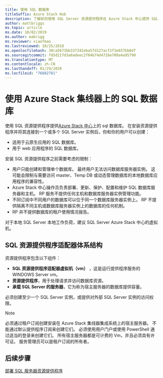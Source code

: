```yaml
---
title: 使用 SQL 数据库
titleSuffix: Azure Stack Hub
description: 了解如何使用 SQL Server 资源提供程序在 Azure Stack 中心提供 SQL 数据库即服务。
author: mattbriggs
ms.topic: article
ms.date: 10/02/2019
ms.author: mabrigg
ms.reviewer: xiaofmao
ms.lastreviewed: 10/25/2018
ms.openlocfilehash: 30ca5673bb337342eba57d127acf2f3e657bb8df
ms.sourcegitcommit: fd5d217d3a8adeec2f04b74d4728e709a4a95790
ms.translationtype: MT
ms.contentlocale: zh-CN
ms.lasthandoff: 01/29/2020
ms.locfileid: "76882781"
---
```

# <a name="use-sql-databases-on-azure-stack-hub"></a>使用 Azure Stack 集线器上的 SQL 数据库

使用 SQL 资源提供程序提供[Azure Stack 中心](azure-stack-overview.md)上的 sql 数据库。 在安装资源提供程序并将其连接到一个或多个 SQL Server 实例后，你和你的用户可以创建：

- 适用于云原生应用的 SQL 数据库。
- 用于 web 应用程序的 SQL 数据库。

安装 SQL 资源提供程序之前需要考虑的限制：

- 用户只能创建和管理单个数据库。 最终用户无法访问数据库服务器实例。 这可能会限制与需要访问 master、Temp DB 或动态管理数据库的本地数据库应用程序的兼容性。
- Azure Stack 中心操作员负责部署、更新、保护、配置和维护 SQL 数据库服务器和主机。 RP 服务不提供任何主机和数据库服务器实例管理功能。
- 不同订阅中不同用户的数据库可以位于同一个数据库服务器实例上。 RP 不提供隔离不同主机或数据库服务器实例上的数据库的任何机制。
- RP 并不提供数据库的租户使用情况报告。

对于本地 SQL Server 本地工作负荷，建议 SQL Server Azure Stack 中心的虚拟机。

## <a name="sql-resource-provider-adapter-architecture"></a>SQL 资源提供程序适配器体系结构

资源提供程序包含以下组件：

- **SQL 资源提供程序适配器虚拟机（vm）** ，这是运行提供程序服务的 WINDOWS Server vm。
- **资源提供程序**，用于处理请求并访问数据库资源。
- **承载 SQL Server 的服务器**，它为称为宿主服务器的数据库提供容量。

必须创建至少一个 SQL Server 实例，或提供对外部 SQL Server 实例的访问权限。

> [!NOTE]
> 必须通过租户订阅创建安装在 Azure Stack 集线器集成系统上的宿主服务器。 不能通过默认提供程序订阅来创建它们。 必须使用用户门户或使用 PowerShell 通过适当的登录来创建它们。 所有宿主服务器都是可计费的 Vm，并且必须具有许可证。 服务管理员可以是租户订阅的所有者。

## <a name="next-steps"></a>后续步骤

[部署 SQL 服务器资源提供程序](azure-stack-sql-resource-provider-deploy.md)
